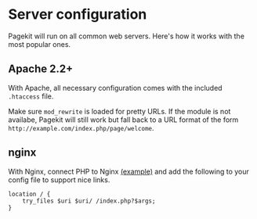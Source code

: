 # Server configuration

<p class="uk-article-lead">Pagekit will run on all common web servers. Here's how it works with the most popular ones.</p>

## Apache 2.2+

With Apache, all necessary configuration comes with the included `.htaccess` file. 

Make sure `mod_rewrite` is loaded for pretty URLs. If the module is not availabe, Pagekit will still work but fall back to a URL format of the form `http://example.com/index.php/page/welcome`.

## nginx

With Nginx, connect PHP to Nginx [(example)](http://wiki.nginx.org/PHPFcgiExample) and add the following to your config file to support nice links.

```nginx
location / {
    try_files $uri $uri/ /index.php?$args;
}
```
